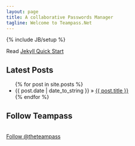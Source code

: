```yaml
---
layout: page
title: A collaborative Passwords Manager
tagline: Welcome to Teampass.Net
---
```

{% include JB/setup %}

Read [Jekyll Quick Start](http://jekyllbootstrap.com/usage/jekyll-quick-start.html)


## Latest Posts

<ul class="posts">
  {% for post in site.posts %}
    <li><span>{{ post.date | date_to_string }}</span> &raquo; <a href="{{ BASE_PATH }}{{ post.url }}">{{ post.title }}</a></li>
  {% endfor %}
</ul>



## Follow Teampass
<div class="posts">
        <!-- FACEBOOK -->
        <div id="fb-root"></div>
        <script>(function(d, s, id) {
                var js, fjs = d.getElementsByTagName(s)[0];
                if (d.getElementById(id)) return;
                js = d.createElement(s); js.id = id;
                js.src = "//connect.facebook.net/fr_FR/all.js#xfbml=1&appId=244629032269611";
                fjs.parentNode.insertBefore(js, fjs);
        }(document, 'script', 'facebook-jssdk'));</script>
        <div class="fb-like-box" data-href="http://www.facebook.com/pages/TeamPass-Passwords-for-Teams/163627833721400" data-width="600" data-show-faces="true"
data-header="false" data-stream="false" data-show-border="false"></div>
        <!-- TWITTER -->
</div>
<br>
<div class="posts">
        <a href="https://twitter.com/TheTeamPass" class="twitter-follow-button" data-show-count="true" data-lang="en" data-size="large">Follow @theteampass</a>
        <script>!function(d,s,id){var
js,fjs=d.getElementsByTagName(s)[0];if(!d.getElementById(id)){js=d.createElement(s);js.id=id;js.src="//platform.twitter.com/widgets.js";fjs.parentNode.insertBefore(js,fjs)$
</div>
